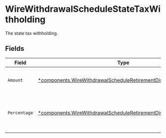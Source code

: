 # WireWithdrawalScheduleStateTaxWithholding

The state tax withholding.


## Fields

| Field                                                                                                                                                   | Type                                                                                                                                                    | Required                                                                                                                                                | Description                                                                                                                                             | Example                                                                                                                                                 |
| ------------------------------------------------------------------------------------------------------------------------------------------------------- | ------------------------------------------------------------------------------------------------------------------------------------------------------- | ------------------------------------------------------------------------------------------------------------------------------------------------------- | ------------------------------------------------------------------------------------------------------------------------------------------------------- | ------------------------------------------------------------------------------------------------------------------------------------------------------- |
| `Amount`                                                                                                                                                | [*components.WireWithdrawalScheduleRetirementDistributionAmount](../../models/components/wirewithdrawalscheduleretirementdistributionamount.md)         | :heavy_minus_sign:                                                                                                                                      | Fixed USD amount to withhold for taxes.                                                                                                                 | {<br/>"value": "1.23"<br/>}                                                                                                                             |
| `Percentage`                                                                                                                                            | [*components.WireWithdrawalScheduleRetirementDistributionPercentage](../../models/components/wirewithdrawalscheduleretirementdistributionpercentage.md) | :heavy_minus_sign:                                                                                                                                      | Percentage of total disbursement amount to withhold for taxes.                                                                                          | {<br/>"value": "11.25"<br/>}                                                                                                                            |